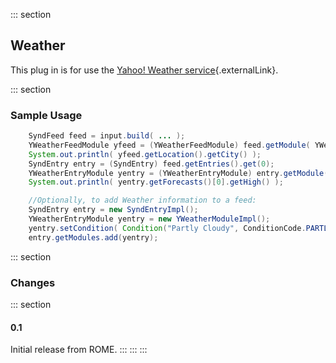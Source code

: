 ::: section
## Weather

This plug in is for use the [Yahoo! Weather
service](http://developer.yahoo.com/weather/){.externalLink}.

::: section
### Sample Usage

```java
    SyndFeed feed = input.build( ... );
    YWeatherFeedModule yfeed = (YWeatherFeedModule) feed.getModule( YWeatherFeedModule.URI );
    System.out.println( yfeed.getLocation().getCity() );
    SyndEntry entry = (SyndEntry) feed.getEntries().get(0);
    YWeatherEntryModule yentry = (YWeatherEntryModule) entry.getModule( YWeatherEntryModule.URI );
    System.out.println( yentry.getForecasts()[0].getHigh() );

    //Optionally, to add Weather information to a feed:
    SyndEntry entry = new SyndEntryImpl();
    YWeatherEntryModule yentry = new YWeatherModuleImpl();
    yentry.setCondition( Condition("Partly Cloudy", ConditionCode.PARTLY_CLOUDY, 65, new Date() ) );
    entry.getModules.add(yentry);
```

::: section
### Changes

::: section
#### 0.1

Initial release from ROME.
:::
:::
:::
